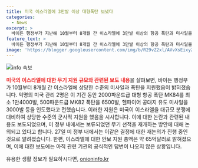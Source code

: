```yaml
---
title: 미국 이스라엘에 3만발 이상 대형폭탄 보냈다
categories:
  - News
excerpt: >
  바이든 행정부가 지난해 10월부터 8개월 간 이스라엘에 3만발 이상의 항공 폭탄과 미사일을 인도한 것으로 전해지며, 미국의 이스라엘에 대한 군사적 지원이 감소하지 않았음을 시사한다. 28일에 로이터 통신이 전한 익명의 미국 관리 2명의 말에 따르면, 이러한 무기들은 대규모 분쟁에서 사용될 수 있는 유형이라고 설명했다. 미국의 결정에는 이스라엘과 헤즈볼라의 갈등이 전면전으로 확대될 것이란 우려가 반영되었으며, 이러한 결정에 대해 논란이 일고 있다.
feature_text: >
  바이든 행정부가 지난해 10월부터 8개월 간 이스라엘에 3만발 이상의 항공 폭탄과 미사일을 인도한 것으로 전해지며, 미국의 이스라엘에 대한 군사적 지원이 감소하지 않았음을 시사한다. 28일에 로이터 통신이 전한 익명의 미국 관리 2명의 말에 따르면, 이러한 무기들은 대규모 분쟁에서 사용될 수 있는 유형이라고 설명했다. 미국의 결정에는 이스라엘과 헤즈볼라의 갈등이 전면전으로 확대될 것이란 우려가 반영되었으며, 이러한 결정에 대해 논란이 일고 있다.
image: 'https://blogger.googleusercontent.com/img/b/R29vZ2xl/AVvXsEixyZcFfHzMRdzZMjFBmAUKJYCLCGyLL1o632UiGVXcaFdKo_bkvkuCioo0uUKlGfBVcT3P84aROyZIXSBEx3Aw5nCQ3pTgDom1WDC4m8eifvWiAmWEEVb4x6G_l8C0QH225ldMjyaFvpxGEBGNO37VmDTDMHGhJPq73UglMfDca1-0aw/s1600/blogspot.png'
---
```


<p><img src="https://blogger.googleusercontent.com/img/b/R29vZ2xl/AVvXsEixyZcFfHzMRdzZMjFBmAUKJYCLCGyLL1o632UiGVXcaFdKo_bkvkuCioo0uUKlGfBVcT3P84aROyZIXSBEx3Aw5nCQ3pTgDom1WDC4m8eifvWiAmWEEVb4x6G_l8C0QH225ldMjyaFvpxGEBGNO37VmDTDMHGhJPq73UglMfDca1-0aw/s1600/blogspot.png" alt="info 속보" /></p>

<p><b><span style="color: #ee2323;">미국의 이스라엘에 대한 무기 지원 규모와 관련된 보도 내용</span></b>을 살펴보면, 바이든 행정부가 10월부터 8개월 간 이스라엘에 상당한 수준의 미사일과 폭탄을 지원했음이 밝혀졌습니다. 익명의 미국 관리 2명은 이 기간 동안 2000파운드급 대형 항공 폭탄 MK84를 최소 1만4000발, 500파운드급 MK82 폭탄을 6500발, 헬파이어 공대지 유도 미사일을 3000발 등을 인도했다고 전했습니다. 이러한 지원은 미국이 이스라엘을 대규모 분쟁에 대비하여 상당한 수준의 군사적 지원을 했음을 시사합니다. 이에 대한 논란과 관련된 내용도 보도되었으며, 미 정부 내에서는 보류되었던 무기 선적을 재개하는 방안에 대해 논의되고 있다고 합니다. 27일 미 정부 내에서는 이같은 결정에 대한 재논의가 진행 중인 것으로 알려졌습니다. 한편, 이스라엘에 대한 안보 지원 총액은 약 65억달러로 밝혀졌으며, 이에 대한 보도에는 아직 관련 기관의 공식적인 답변이 나오지 않은 상황입니다.</p>
유용한 생활 정보가 필요하시다면, <a href="https://onioninfo.kr" rel="dofollow">onioninfo.kr</a>


